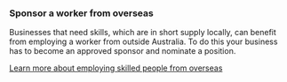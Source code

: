 ### Sponsor a worker from overseas

Businesses that need skills, which are in short supply locally, can benefit from employing a worker from outside Australia. To do this your business has to become an approved sponsor and nominate a position.

[Learn more about employing skilled people from overseas](#)
